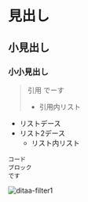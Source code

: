 見出し
======

小見出し
--------

### 小小見出し

> 引用 でーす
>
> -   引用内リスト

-   リストデース
-   リスト2デース
    -   リスト内リスト

``` {.unko}
コード
ブロック
です
```

![ditaa-filter1](/private/var/folders/qj/4djpmzz976b00n3m358bn8bm0000gn/T/ditaa-filter41619/1.png "ditaa-filter1")
